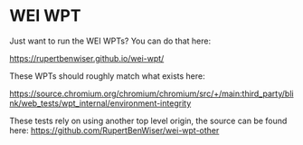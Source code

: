 # WEI WPT

Just want to run the WEI WPTs? You can do that here:

https://rupertbenwiser.github.io/wei-wpt/

These WPTs should roughly match what exists here:

https://source.chromium.org/chromium/chromium/src/+/main:third_party/blink/web_tests/wpt_internal/environment-integrity

These tests rely on using another top level origin, the source can be found here:
https://github.com/RupertBenWiser/wei-wpt-other
